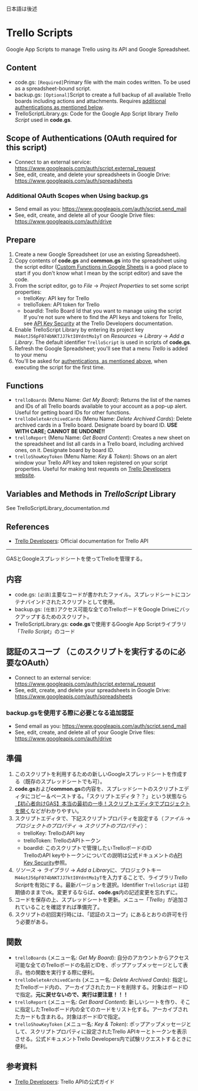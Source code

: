 日本語は後述

# Trello Scripts
Google App Scripts to manage Trello using its API and Google Spreadsheet.  

## Content
- code.gs: `[Required]`Primary file with the main codes written. To be used as a spreadsheet-bound script.
- backup.gs: `[Optional]`Script to create a full backup of all available Trello boards including actions and attachments. Requires [additional authentications as mentioned below](https://github.com/ttsukagoshi/Trello_Scripts#additional-oauth-scopes-when-using-trellobackupgs).
- TrelloScriptLibrary.gs: Code for the Google App Script library *Trello Script* used in **code.gs**.

## Scope of Authentications (OAuth required for this script)
- Connect to an external service: https://www.googleapis.com/auth/script.external_request
- See, edit, create, and delete your spreadsheets in Google Drive: https://www.googleapis.com/auth/spreadsheets

### Additional OAuth Scopes when Using backup.gs
- Send email as you: https://www.googleapis.com/auth/script.send_mail
- See, edit, create, and delete all of your Google Drive files: https://www.googleapis.com/auth/drive

## Prepare
1. Create a new Google Spreadsheet (or use an existing Spreadsheet).
1. Copy contents of **code.gs** and **common.gs** into the spreadsheet using the script editor ([Custom Functions in Google Sheets](https://developers.google.com/apps-script/guides/sheets/functions) is a good place to start if you don't know what I mean by the script editor) and save the code.
1. From the script editor, go to *File* -> *Project Properties* to set some script properties:  
    - trelloKey: API key for Trello
    - trelloToken: API token for Trello
    - boardId: Trello Board Id that you want to manage using the script   
If you're not sure where to find the API keys and tokens for Trello, see [API Key Security](https://developers.trello.com/docs/api-key-security) at the Trello Developers documentation.
1. Enable TrelloScript Library by entering its project key `M44otJ56pF074bNKTJJ7ktI0YdntMo1yT` on *Resources* -> *Library* -> *Add a Library*. The default identifier `TrelloScript` is used in scripts of **code.gs**.
1. Refresh the Google Spreadsheet; you'll see that a menu *Trello* is added to your menu
1. You'll be asked for [authentications, as mentioned above,](https://github.com/ttsukagoshi/Trello_Scripts#scope-of-authentications-oauth-required-for-this-script) when executing the script for the first time.

## Functions
- `trelloBoards` (Menu Name: *Get My Board*): Returns the list of the names and IDs of all Trello boards available to your account as a pop-up alert. Useful for getting board IDs for other functions.
- `trelloDeleteArchivedCards` (Menu Name: *Delete Archived Cards*): Delete archived cards in a Trello board. Designate board by board ID. **USE WITH CARE; CANNOT BE UNDONE!!**
- `trelloReport` (Menu Name: *Get Board Content*): Creates a new sheet on the spreadsheet and list all cards in a Trello board, including archived ones, on it. Designate board by board ID.
- `trelloShowKeyToken` (Menu Name: *Key & Token*): Shows on an alert window your Trello API key and token registered on your script properties. Useful for making test requests on [Trello Developers website](https://developers.trello.com/). 

## Variables and Methods in *TrelloScript* Library
See TrelloScriptLibrary_documentation.md

## References
- [Trello Developers](https://developers.trello.com/): Official documentation for Trello API

---
GASとGoogleスプレッドシートを使ってTrelloを管理する。  

## 内容
- code.gs: `[必須]`主要なコードが書かれたファイル。スプレッドシートにコンテナバインドされたスクリプトとして使用。
- backup.gs: `[任意]`アクセス可能な全てのTrelloボードをGoogle Driveにバックアップするためのスクリプト。
- TrelloScriptLibrary.gs: **code.gs**で使用するGoogle App Scriptライブラリ「*Trello Script*」のコード

## 認証のスコープ （このスクリプトを実行するのに必要なOAuth）
- Connect to an external service: https://www.googleapis.com/auth/script.external_request
- See, edit, create, and delete your spreadsheets in Google Drive: https://www.googleapis.com/auth/spreadsheets

### backup.gsを使用する際に必要となる追加認証
- Send email as you: https://www.googleapis.com/auth/script.send_mail
- See, edit, create, and delete all of your Google Drive files: https://www.googleapis.com/auth/drive

## 準備
1. このスクリプトを利用するための新しいGoogleスプレッドシートを作成する（既存のスプレッドシートでも可）。
1. **code.gs**および**common.gs**の内容を、スプレッドシートのスクリプトエディタにコピー＆ペーストする。「スクリプトエディタ？？」という状態なら[【初心者向けGAS】本当の最初の一歩！スクリプトエディタでプロジェクトを開く](https://tonari-it.com/gas-script-editor/)などがわかりやすい。
1. スクリプトエディタで、下記スクリプトプロパティを設定する（*ファイル* -> *プロジェクトのプロパティ* -> *スクリプトのプロパティ*）：  
    - trelloKey: TrelloのAPI key
    - trelloToken: TrelloのAPIトークン
    - boardId: このスクリプトで管理したいTrelloボードのID  
TrelloのAPI keyやトークンについての説明は公式ドキュメントの[API Key Security](https://developers.trello.com/docs/api-key-security)参照。
1. *リソース* -> *ライブラリ* -> *Add a Library*に、プロジェクトキー`M44otJ56pF074bNKTJJ7ktI0YdntMo1yT`を入力することで、ライブラリ*Trello Script*を有効にする。最新バージョンを選択。Identifier `TrelloScript` は初期値のままでok。変更するならば、**code.gs**内の記述変更を忘れずに。
1. コードを保存の上、スプレッドシートを更新。メニュー「*Trello*」が追加されていることを確認すれば準備完了。
1. スクリプトの初回実行時には、「認証のスコープ」にあるとおりの許可を行う必要がある。

## 関数
- `trelloBoards` (メニュー名: *Get My Board*): 自分のアカウントからアクセス可能な全てのTrelloボードの名前とIDを、ポップアップメッセージとして表示。他の関数を実行する際に便利。
- `trelloDeleteArchivedCards` (メニュー名: *Delete Archived Cards*): 指定したTrelloボード内の、アーカイブされたカードを削除する。対象はボードIDで指定。**元に戻せないので、実行は要注意！！！**
- `trelloReport` (メニュー名: *Get Board Content*): 新しいシートを作り、そこに指定したTrelloボード内の全てのカードをリスト化する。アーカイブされたカードも含まれる。対象はボードIDで指定。
- `trelloShowKeyToken` (メニュー名: *Key & Token*): ポップアップメッセージとして、スクリプトプロパティに設定されたTrello APIキーとトークンを表示させる。公式ドキュメントTrello Developers内で試験リクエストするときに便利。

## 参考資料
- [Trello Developers](https://developers.trello.com/): Trello APIの公式ガイド
